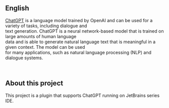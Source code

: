 <!-- Plugin description -->

## English

[ChatGPT](https://chat.openai.com/chat) is a language model trained
by OpenAI and can be used for a variety of tasks, including dialogue
and <br />text generation.  ChatGPT is a neural network-based model that is
trained on large amounts of human language <br />data and is able to generate
natural language text that is meaningful in a given context. The model
can be used <br />for many applications, such as natural language processing
(NLP) and dialogue systems.

<br/>

## About this project
This project is a plugin that supports ChatGPT running on JetBrains series IDE.
<!-- Plugin description end -->
